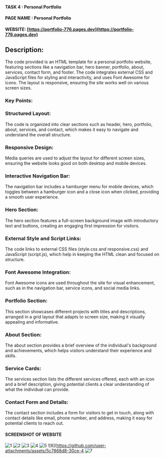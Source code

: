 
#### TASK 4  : Personal Portfolio

#### PAGE NAME : Personal Portfolio

#### WEBSITE: [https://portfolio-776.pages.dev](https://portfolio-776.pages.dev)

## Description:

The code provided is an HTML template for a personal portfolio website, featuring sections like a navigation bar, hero banner, portfolio, about, services, contact form, and footer. The code integrates external CSS and JavaScript files for styling and interactivity, and uses Font Awesome for icons. The layout is responsive, ensuring the site works well on various screen sizes.

### Key Points:

### Structured Layout:
The code is organized into clear sections such as header, hero, portfolio, about, services, and contact, which makes it easy to navigate and understand the overall structure.

### Responsive Design:
Media queries are used to adjust the layout for different screen sizes, ensuring the website looks good on both desktop and mobile devices.

### Interactive Navigation Bar:
The navigation bar includes a hamburger menu for mobile devices, which toggles between a hamburger icon and a close icon when clicked, providing a smooth user experience.

### Hero Section:
The hero section features a full-screen background image with introductory text and buttons, creating an engaging first impression for visitors.

### External Style and Script Links:
The code links to external CSS files (style.css and responsive.css) and JavaScript (script.js), which help in keeping the HTML clean and focused on structure.

### Font Awesome Integration:
Font Awesome icons are used throughout the site for visual enhancement, such as in the navigation bar, service icons, and social media links.

### Portfolio Section:
This section showcases different projects with titles and descriptions, arranged in a grid layout that adapts to screen size, making it visually appealing and informative.

### About Section:
The about section provides a brief overview of the individual's background and achievements, which helps visitors understand their experience and skills.

### Service Cards:
The services section lists the different services offered, each with an icon and a brief description, giving potential clients a clear understanding of what the individual can provide.

### Contact Form and Details:
The contact section includes a form for visitors to get in touch, along with contact details like email, phone number, and address, making it easy for potential clients to reach out.

#### SCREENSHOT OF WEBSITE
![1](https://github.com/user-attachments/assets/3d28be9e-69d2-4732-b290-e430a4019e82)
![2](https://github.com/user-attachments/assets/d1cc9f33-e5c5-4b34-9bb3-514006b7e2f3)
![3](https://github.com/user-attachments/assets/a2c20538-ddfd-4f91-bbaa-624c47cf4114)
![4](https://github.com/user-attachments/assets/7b200f7b-28a2-4c61-b43d-b97313b29124)
![5](https://github.com/user-attachments/assets/aff67b8a-f248-446c-9da9-ca3d492cb11f)
![6](https://github.com/user-attachments/assets/5c7868d8-30ce-4
![7](https://github.com/user-attachments/assets/4d062d2a-da08-48f3-a5d5-5a48eae11249)


